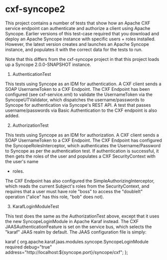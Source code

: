 cxf-syncope2
===========

This project contains a number of tests that show how an Apache CXF service
endpoint can authenticate and authorize a client using Apache Syncope. Earlier
versions of this test-case required that you download and deploy an Apache
Syncope instance with specific users + roles installed. However, the latest
version creates and launches an Apache Syncope instance, and populates it
with the correct data for the tests to run.

Note that this differs from the cxf-syncope project in that this project 
loads up a Syncope 2.0.0-SNAPSHOT instance.

1) AuthenticationTest

This tests using Syncope as an IDM for authentication. A CXF client sends a
SOAP UsernameToken to a CXF Endpoint. The CXF Endpoint has been configured
(see cxf-service.xml) to validate the UsernameToken via the
SyncopeUTValidator, which dispatches the username/passwords to Syncope for
authentication via Syncope's REST API. A test that passes username/passwords 
via Basic Authentication to the CXF endpoint is also added.

2) AuthorizationTest

This tests using Syncope as an IDM for authorization. A CXF client sends a
SOAP UsernameToken to a CXF Endpoint. The CXF Endpoint has configured the
SyncopeRolesInterceptor, which authenticates the Username/Password to Syncope
as per the authentication test. If authentication is successful, it then gets
the roles of the user and populates a CXF SecurityContext with the user's name
+ roles.

The CXF Endpoint has also configured the SimpleAuthorizingInterceptor, which
reads the current Subject's roles from the SecurityContext, and requires that
a user must have role "boss" to access the "doubleIt" operation ("alice" has
this role, "bob" does not). 

3) KarafLoginModuleTest

This test does the same as the AuthorizationTest above, except that it uses
the new SyncopeLoginModule in Apache Karaf instead. The CXF
JAASAuthenticationFeature is set on the service bus, which selects the "karaf"
JAAS realm by default. The JAAS configuration file is simply:

karaf {
    org.apache.karaf.jaas.modules.syncope.SyncopeLoginModule required
    debug="true"
    address="http://localhost:${syncope.port}/syncope/cxf";
};

